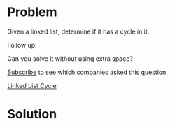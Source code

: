 
# Problem

Given a linked list, determine if it has a cycle in it.

Follow up:

Can you solve it without using extra space?

[Subscribe](/subscribe/) to see which companies asked this question.



[Linked List Cycle](https://leetcode.com/problems/linked-list-cycle)

# Solution



